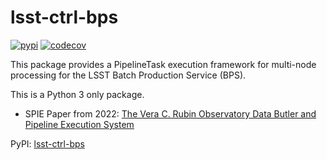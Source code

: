 # lsst-ctrl-bps

[![pypi](https://img.shields.io/pypi/v/lsst-ctrl-bps.svg)](https://pypi.org/project/lsst-ctrl-bps/)
[![codecov](https://codecov.io/gh/lsst/ctrl_bps/branch/main/graph/badge.svg?token=uPLAO36lS7)](https://codecov.io/gh/lsst/ctrl_bps)

This package provides a PipelineTask execution framework for multi-node processing for the LSST Batch Production Service (BPS).

This is a Python 3 only package.

* SPIE Paper from 2022: [The Vera C. Rubin Observatory Data Butler and Pipeline Execution System](https://arxiv.org/abs/2206.14941)

PyPI: [lsst-ctrl-bps](https://pypi.org/project/lsst-ctrl-bps/)
